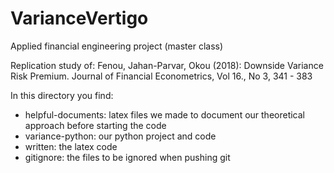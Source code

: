 # VarianceVertigo
Applied financial engineering project (master class)

Replication study of: 
Fenou, Jahan-Parvar, Okou (2018): Downside Variance Risk Premium. Journal of Financial Econometrics, Vol 16., No 3, 341 - 383

In this directory you find:
* helpful-documents: latex files we made to document our theoretical approach before starting the code
* variance-python: our python project and code
* written: the latex code
* gitignore: the files to be ignored when pushing git

